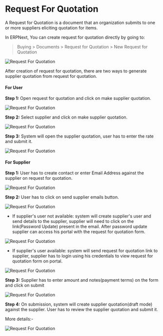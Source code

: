 # Request For Quotation

A Request for Quotation is a document that an organization submits to one or more suppliers eliciting quotation for items.

In ERPNext, You can create request for quotation directly by going to:

> Buying > Documents > Request for Quotation > New Request for Quotation

![Request For Quotation]({{docs_base_url}}/assets/img/buying/request-for-quotation.png)

After creation of request for quotation, there are two ways to generate supplier quotation from request for quotation.

#### For User

__Step 1:__ Open request for quotation and click on make supplier quotation.

![Request For Quotation]({{docs_base_url}}/assets/img/buying/make-supplier-quotation-from-rfq.png)

__Step 2:__ Select supplier and click on make supplier quotation.

![Request For Quotation]({{docs_base_url}}/assets/img/buying/supplier-selection-from-rfq.png)

__Step 3:__ System will open the supplier quotation, user has to enter the rate and submit it.

![Request For Quotation]({{docs_base_url}}/assets/img/buying/supplier-quotation-from-rfq.png)

#### For Supplier

__Step 1:__ User has to create contact or enter Email Address against the supplier on request for quotation.

![Request For Quotation]({{docs_base_url}}/assets/img/buying/set-email-id.png)

__Step 2:__ User has to click on send supplier emails button.

![Request For Quotation]({{docs_base_url}}/assets/img/buying/send-supplier-emails.png)

* If supplier's user not available: system will create supplier's user and send details to the supplier, supplier will need to click on the link(Password Update) present in the email. After password update supplier can access his portal with the request for quotation form.

![Request For Quotation]({{docs_base_url}}/assets/img/buying/supplier-password-update-link.png)

* If supplier's user available: system will send request for quotation link to supplier, supplier has to login using his credentials to view request for quotation form on portal. 

![Request For Quotation]({{docs_base_url}}/assets/img/buying/send-rfq-link.png)

__Step 3:__ Supplier has to enter amount and notes(payment terms) on the form and click on submit

![Request For Quotation]({{docs_base_url}}/assets/img/buying/supplier-portal-rfq.png)

__Step 4:__ On submission, system will create supplier quotation(draft mode) against the supplier. User has to review the supplier quotation
            and submit it.
			
More details:-

![Request For Quotation]({{docs_base_url}}/assets/img/buying/request-for-quotation.gif)